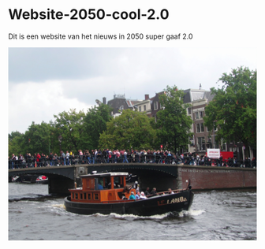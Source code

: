# Website-2050-cool-2.0
Dit is een website van het nieuws in 2050 super gaaf 2.0

![image alt](https://github.com/faqdegraaf-arch/Website-2050-cool-2.0/blob/22f2c4c41a892a0b49b791d70f02c8ccfd3b8afa/Firefly_Amsterdam%20has%20opened%20a%20new%20%E2%80%9Cliving%20lab%E2%80%9D%20on%20the%20IJ%20to%20test%20water%20innovations%20and%20raise%20472839.jpg)
